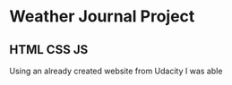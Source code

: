 # Weather Journal Project

## HTML CSS JS
Using an already created website from Udacity I was able 


